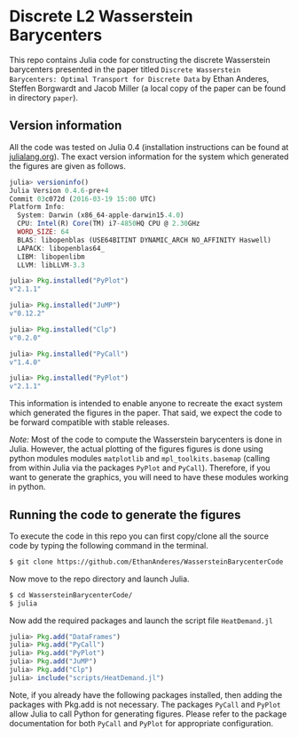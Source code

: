 # Discrete L2 Wasserstein Barycenters

This repo contains Julia code for constructing the discrete Wasserstein barycenters presented in the paper titled `Discrete Wasserstein Barycenters: Optimal Transport for Discrete Data` by Ethan Anderes, Steffen Borgwardt and Jacob Miller (a local copy of the paper can be found in directory `paper`).


## Version information

All the code was tested on Julia 0.4 (installation instructions can be found at [julialang.org](http://julialang.org)). The exact version information for the system which generated the figures are given as follows. 
```julia
julia> versioninfo()
Julia Version 0.4.6-pre+4
Commit 03c072d (2016-03-19 15:00 UTC)
Platform Info:
  System: Darwin (x86_64-apple-darwin15.4.0)
  CPU: Intel(R) Core(TM) i7-4850HQ CPU @ 2.30GHz
  WORD_SIZE: 64
  BLAS: libopenblas (USE64BITINT DYNAMIC_ARCH NO_AFFINITY Haswell)
  LAPACK: libopenblas64_
  LIBM: libopenlibm
  LLVM: libLLVM-3.3

julia> Pkg.installed("PyPlot")
v"2.1.1"

julia> Pkg.installed("JuMP")
v"0.12.2"

julia> Pkg.installed("Clp")
v"0.2.0"

julia> Pkg.installed("PyCall")
v"1.4.0"

julia> Pkg.installed("PyPlot")
v"2.1.1"

```
This information is intended to enable anyone to recreate the exact system which generated the figures in the paper. That said, we expect the code to be forward compatible with stable releases.


*Note:* Most of the code to compute the Wasserstein barycenters is done in Julia. However, the actual plotting of the figures figures is done using python modules modules `matplotlib` and `mpl_toolkits.basemap` (calling from within Julia via the packages `PyPlot` and `PyCall`). Therefore, if you want to generate the graphics, you will need to have these modules working in python.




## Running the code to generate the figures

To execute the code in this repo you can first copy/clone all the source code by typing the following command in the terminal.

```bash
$ git clone https://github.com/EthanAnderes/WassersteinBarycenterCode
```

Now move to the repo directory and launch Julia.

```bash
$ cd WassersteinBarycenterCode/
$ julia
```

Now add the required packages and launch the script file `HeatDemand.jl`

```julia
julia> Pkg.add("DataFrames")
julia> Pkg.add("PyCall")
julia> Pkg.add("PyPlot")
julia> Pkg.add("JuMP")
julia> Pkg.add("Clp")
julia> include("scripts/HeatDemand.jl")
```

Note, if you already have the following packages installed, then adding the packages with Pkg.add is not necessary. The packages `PyCall` and `PyPlot` allow Julia to call Python for generating figures. Please refer to the package documentation for both `PyCall` and `PyPlot` for appropriate configuration.
